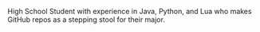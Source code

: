 High School Student with experience in Java, Python, and Lua who makes GitHub repos as a stepping stool for their major.
